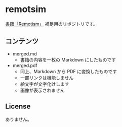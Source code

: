 # remotsim
[書籍「Remotism」](https://zenn.dev/sta/books/remotism-book) 補足用のリポジトリです。

## コンテンツ
- merged.md
    - 書籍の内容を一枚の Markdown にしたものです
- merged.pdf
    - 同上、Markdown から PDF に変換したものです
    - 一部リンクは機能しません
    - 絵文字が文字化けします
    - 画像が表示されません

## License
ありません。
